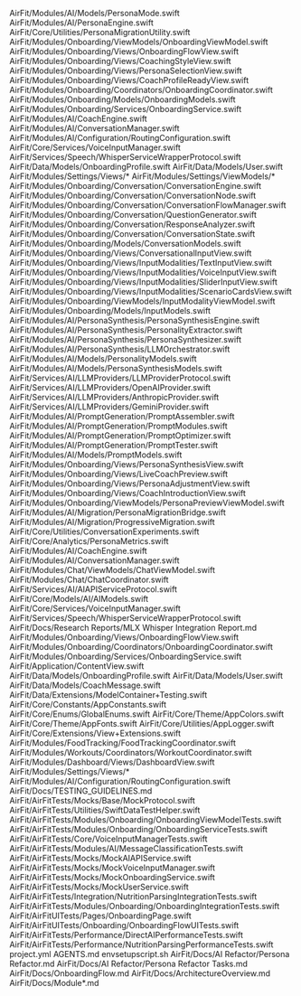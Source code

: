 AirFit/Modules/AI/Models/PersonaMode.swift
AirFit/Modules/AI/PersonaEngine.swift
AirFit/Core/Utilities/PersonaMigrationUtility.swift
AirFit/Modules/Onboarding/ViewModels/OnboardingViewModel.swift
AirFit/Modules/Onboarding/Views/OnboardingFlowView.swift
AirFit/Modules/Onboarding/Views/CoachingStyleView.swift
AirFit/Modules/Onboarding/Views/PersonaSelectionView.swift
AirFit/Modules/Onboarding/Views/CoachProfileReadyView.swift
AirFit/Modules/Onboarding/Coordinators/OnboardingCoordinator.swift
AirFit/Modules/Onboarding/Models/OnboardingModels.swift
AirFit/Modules/Onboarding/Services/OnboardingService.swift
AirFit/Modules/AI/CoachEngine.swift
AirFit/Modules/AI/ConversationManager.swift
AirFit/Modules/AI/Configuration/RoutingConfiguration.swift
AirFit/Core/Services/VoiceInputManager.swift
AirFit/Services/Speech/WhisperServiceWrapperProtocol.swift
AirFit/Data/Models/OnboardingProfile.swift
AirFit/Data/Models/User.swift
AirFit/Modules/Settings/Views/*
AirFit/Modules/Settings/ViewModels/*
AirFit/Modules/Onboarding/Conversation/ConversationEngine.swift
AirFit/Modules/Onboarding/Conversation/ConversationNode.swift
AirFit/Modules/Onboarding/Conversation/ConversationFlowManager.swift
AirFit/Modules/Onboarding/Conversation/QuestionGenerator.swift
AirFit/Modules/Onboarding/Conversation/ResponseAnalyzer.swift
AirFit/Modules/Onboarding/Conversation/ConversationState.swift
AirFit/Modules/Onboarding/Models/ConversationModels.swift
AirFit/Modules/Onboarding/Views/ConversationalInputView.swift
AirFit/Modules/Onboarding/Views/InputModalities/TextInputView.swift
AirFit/Modules/Onboarding/Views/InputModalities/VoiceInputView.swift
AirFit/Modules/Onboarding/Views/InputModalities/SliderInputView.swift
AirFit/Modules/Onboarding/Views/InputModalities/ScenarioCardsView.swift
AirFit/Modules/Onboarding/ViewModels/InputModalityViewModel.swift
AirFit/Modules/Onboarding/Models/InputModels.swift
AirFit/Modules/AI/PersonaSynthesis/PersonaSynthesisEngine.swift
AirFit/Modules/AI/PersonaSynthesis/PersonalityExtractor.swift
AirFit/Modules/AI/PersonaSynthesis/PersonaSynthesizer.swift
AirFit/Modules/AI/PersonaSynthesis/LLMOrchestrator.swift
AirFit/Modules/AI/Models/PersonalityModels.swift
AirFit/Modules/AI/Models/PersonaSynthesisModels.swift
AirFit/Services/AI/LLMProviders/LLMProviderProtocol.swift
AirFit/Services/AI/LLMProviders/OpenAIProvider.swift
AirFit/Services/AI/LLMProviders/AnthropicProvider.swift
AirFit/Services/AI/LLMProviders/GeminiProvider.swift
AirFit/Modules/AI/PromptGeneration/PromptAssembler.swift
AirFit/Modules/AI/PromptGeneration/PromptModules.swift
AirFit/Modules/AI/PromptGeneration/PromptOptimizer.swift
AirFit/Modules/AI/PromptGeneration/PromptTester.swift
AirFit/Modules/AI/Models/PromptModels.swift
AirFit/Modules/Onboarding/Views/PersonaSynthesisView.swift
AirFit/Modules/Onboarding/Views/LiveCoachPreview.swift
AirFit/Modules/Onboarding/Views/PersonaAdjustmentView.swift
AirFit/Modules/Onboarding/Views/CoachIntroductionView.swift
AirFit/Modules/Onboarding/ViewModels/PersonaPreviewViewModel.swift
AirFit/Modules/AI/Migration/PersonaMigrationBridge.swift
AirFit/Modules/AI/Migration/ProgressiveMigration.swift
AirFit/Core/Utilities/ConversationExperiments.swift
AirFit/Core/Analytics/PersonaMetrics.swift
AirFit/Modules/AI/CoachEngine.swift
AirFit/Modules/AI/ConversationManager.swift
AirFit/Modules/Chat/ViewModels/ChatViewModel.swift
AirFit/Modules/Chat/ChatCoordinator.swift
AirFit/Services/AI/AIAPIServiceProtocol.swift
AirFit/Core/Models/AI/AIModels.swift
AirFit/Core/Services/VoiceInputManager.swift
AirFit/Services/Speech/WhisperServiceWrapperProtocol.swift
AirFit/Docs/Research Reports/MLX Whisper Integration Report.md
AirFit/Modules/Onboarding/Views/OnboardingFlowView.swift
AirFit/Modules/Onboarding/Coordinators/OnboardingCoordinator.swift
AirFit/Modules/Onboarding/Services/OnboardingService.swift
AirFit/Application/ContentView.swift
AirFit/Data/Models/OnboardingProfile.swift
AirFit/Data/Models/User.swift
AirFit/Data/Models/CoachMessage.swift
AirFit/Data/Extensions/ModelContainer+Testing.swift
AirFit/Core/Constants/AppConstants.swift
AirFit/Core/Enums/GlobalEnums.swift
AirFit/Core/Theme/AppColors.swift
AirFit/Core/Theme/AppFonts.swift
AirFit/Core/Utilities/AppLogger.swift
AirFit/Core/Extensions/View+Extensions.swift
AirFit/Modules/FoodTracking/FoodTrackingCoordinator.swift
AirFit/Modules/Workouts/Coordinators/WorkoutCoordinator.swift
AirFit/Modules/Dashboard/Views/DashboardView.swift
AirFit/Modules/Settings/Views/*
AirFit/Modules/AI/Configuration/RoutingConfiguration.swift
AirFit/Docs/TESTING_GUIDELINES.md
AirFit/AirFitTests/Mocks/Base/MockProtocol.swift
AirFit/AirFitTests/Utilities/SwiftDataTestHelper.swift
AirFit/AirFitTests/Modules/Onboarding/OnboardingViewModelTests.swift
AirFit/AirFitTests/Modules/Onboarding/OnboardingServiceTests.swift
AirFit/AirFitTests/Core/VoiceInputManagerTests.swift
AirFit/AirFitTests/Modules/AI/MessageClassificationTests.swift
AirFit/AirFitTests/Mocks/MockAIAPIService.swift
AirFit/AirFitTests/Mocks/MockVoiceInputManager.swift
AirFit/AirFitTests/Mocks/MockOnboardingService.swift
AirFit/AirFitTests/Mocks/MockUserService.swift
AirFit/AirFitTests/Integration/NutritionParsingIntegrationTests.swift
AirFit/AirFitTests/Modules/Onboarding/OnboardingIntegrationTests.swift
AirFit/AirFitUITests/Pages/OnboardingPage.swift
AirFit/AirFitUITests/Onboarding/OnboardingFlowUITests.swift
AirFit/AirFitTests/Performance/DirectAIPerformanceTests.swift
AirFit/AirFitTests/Performance/NutritionParsingPerformanceTests.swift
project.yml
AGENTS.md
envsetupscript.sh
AirFit/Docs/AI Refactor/Persona Refactor.md
AirFit/Docs/AI Refactor/Persona Refactor Tasks.md
AirFit/Docs/OnboardingFlow.md
AirFit/Docs/ArchitectureOverview.md
AirFit/Docs/Module*.md